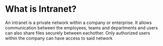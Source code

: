 # What is Intranet?

An intranet is a private network within a company or enterprise. It allows communication between the employees, teams and departments and users can also share files securely between eachother. Only authorized users within the company can have access to said network
